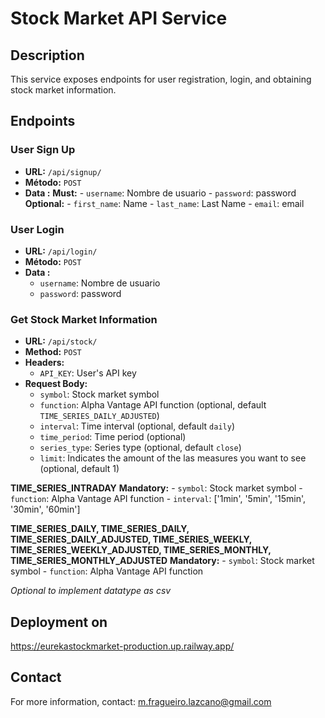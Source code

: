 # Stock Market API Service

## Description

This service exposes endpoints for user registration, login, and obtaining stock market information.

## Endpoints

### User Sign Up

- **URL:** `/api/signup/`
- **Método:** `POST`
- **Data :**
    **Must:**
        - `username`: Nombre de usuario
        - `password`: password
    **Optional:**
        - `first_name`: Name
        - `last_name`: Last Name
        - `email`: email

### User Login
- **URL:** `/api/login/`
- **Método:** `POST`
- **Data :**
    - `username`: Nombre de usuario
    - `password`: password

### Get Stock Market Information

- **URL:** `/api/stock/`
- **Method:** `POST`
- **Headers:**
  - `API_KEY`: User's API key
- **Request Body:**
  - `symbol`: Stock market symbol
  - `function`: Alpha Vantage API function (optional, default `TIME_SERIES_DAILY_ADJUSTED`)
  - `interval`: Time interval (optional, default `daily`)
  - `time_period`: Time period (optional)
  - `series_type`: Series type (optional, default `close`)
  - `limit`: Indicates the amount of the las measures you want to see (optional, default 1)

**TIME_SERIES_INTRADAY**
    **Mandatory:**
    - `symbol`: Stock market symbol
    - `function`: Alpha Vantage API function
    - `interval`:   ['1min', '5min', '15min', '30min', '60min']

**TIME_SERIES_DAILY, TIME_SERIES_DAILY, TIME_SERIES_DAILY_ADJUSTED, TIME_SERIES_WEEKLY, TIME_SERIES_WEEKLY_ADJUSTED, TIME_SERIES_MONTHLY, TIME_SERIES_MONTHLY_ADJUSTED**
    **Mandatory:**
    - `symbol`: Stock market symbol
    - `function`: Alpha Vantage API function


*Optional to implement datatype as csv*

## Deployment on 
https://eurekastockmarket-production.up.railway.app/

## Contact

For more information, contact: <m.fragueiro.lazcano@gmail.com>